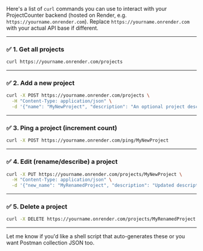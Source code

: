 Here's a list of `curl` commands you can use to interact with your ProjectCounter backend (hosted on Render, e.g. `https://yourname.onrender.com`). Replace `https://yourname.onrender.com` with your actual API base if different.

---

### ✅ 1. **Get all projects**

```bash
curl https://yourname.onrender.com/projects
```

---

### ✅ 2. **Add a new project**

```bash
curl -X POST https://yourname.onrender.com/projects \
  -H "Content-Type: application/json" \
  -d '{"name": "MyNewProject", "description": "An optional project description"}'
```

---

### ✅ 3. **Ping a project (increment count)**

```bash
curl -X POST https://yourname.onrender.com/ping/MyNewProject
```

---

### ✅ 4. **Edit (rename/describe) a project**

```bash
curl -X PUT https://yourname.onrender.com/projects/MyNewProject \
  -H "Content-Type: application/json" \
  -d '{"new_name": "MyRenamedProject", "description": "Updated description"}'
```

---

### ✅ 5. **Delete a project**

```bash
curl -X DELETE https://yourname.onrender.com/projects/MyRenamedProject
```

---

Let me know if you'd like a shell script that auto-generates these or you want Postman collection JSON too.
